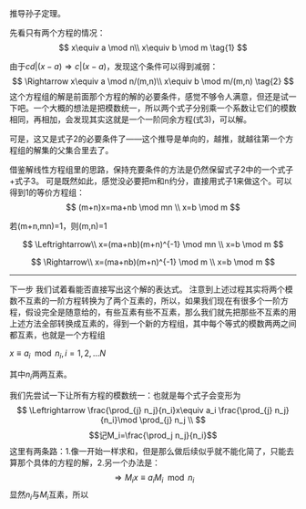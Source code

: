 推导孙子定理。

先看只有两个方程的情况：
$$
x\equiv a \mod n\\
x\equiv b \mod m
\tag{1}
$$


由于$cd|(x-a) \Rightarrow c|(x-a)$，发现这个条件可以得到减弱：
$$
\Rightarrow
x\equiv a \mod n/(m,n)\\
x\equiv b \mod m/(m,n)
\tag{2}
$$
这个方程组的解是前面那个方程的解的必要条件，感觉不够令人满意，但还是试一下吧。一个大概的想法是把模数统一，所以两个式子分别乘一个系数让它们的模数相同，再相加，会发现其实这就是一个一阶同余方程(式3)，可以解。



可是，这又是式子2的必要条件了——这个推导是单向的，越推，就越往第一个方程组的解集的父集合里去了。


借鉴解线性方程组里的思路，保持充要条件的方法是仍然保留式子2中的一个式子+式子3。
可是既然如此，感觉没必要把m和n约分，直接用式子1来做这个。可以得到1的等价方程组：
$$
(m+n)x=ma+nb \mod mn \\
x=b \mod m
$$



若(m+n,mn)=1，则(m,n)=1

$$
\Leftrightarrow\\
x=(ma+nb)(m+n)^{-1} \mod mn \\
x=b \mod m
$$


$$
\Rightarrow\\
x=(ma+nb)(m+n)^{-1} \mod m \\
x=b \mod m
$$



---



下一步  我们试着看能否直接写出这个解的表达式。
注意到上述过程其实将两个模数不互素的一阶方程转换为了两个互素的，所以，如果我们现在有很多个一阶方程，假设完全是随意给的，有些互素有些不互素，那么我们就先把那些不互素的用上述方法全部转换成互素的，得到一个新的方程组，其中每个等式的模数两两之间都互素，也就是一个方程组

$x\equiv a_i\mod n_i,i=1,2,...N$

其中$n_i$两两互素。

我们先尝试一下让所有方程的模数统一：也就是每个式子会变形为
$$
\Leftrightarrow
\frac{\prod_{j} n_j}{n_i}x\equiv a_i \frac{\prod_{j} n_j}{n_i}\mod \prod_{j} n_j
\\
$$
$$记M_i=\frac{\prod_j n_j}{n_i}$$
这里有两条路：1.像一开始一样求和，但是那么做后续似乎就不能化简了，只能去算那个具体的方程的解，2.另一个办法是：
$$
\Rightarrow
M_ix\equiv a_i M_i\mod n_i
$$
显然$n_i$与$M_i$互素，所以
